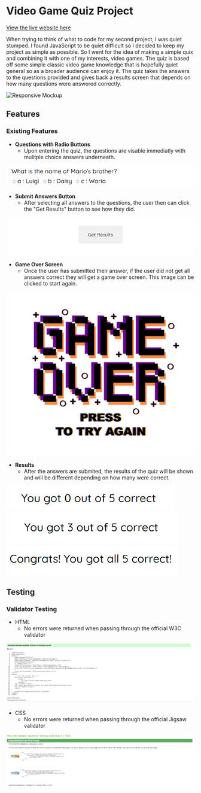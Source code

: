 # Video Game Quiz Project

[View the live website here](https://gar-16.github.io/Quiz-Project/)

When trying to think of what to code for my second project, I was quiet stumped. I found JavaScript to be quiet difficult so I decided to keep my project as simple as possible. So I went for the idea of making a simple quix and combining it with one of my interests, video games. The quiz is based off some simple classic video game knowledge that is hopefully quiet general so as a broader audience can enjoy it. The quiz takes the answers to the questions provided and gives back a results screen that depends on how many questions were answered correctly.

![Responsive Mockup](Media/Responsive.png)

## Features

### Existing Features

- __Questions with Radio Buttons__
  - Upon entering the quiz, the questions are visable immediatly with mulitple choice answers underneath.

![Questions And Answers](Media/QuestionsWithAnswers.png)

- __Submit Answers Button__
  - After selecting all answers to the questions, the user then can click the "Get Results" button to see how they did.

![Submit Answers Button](Media/GetResults.png)

- __Game Over Screen__
  - Once the user has submitted their answer, if the user did not get all answers correct they will get a game over screen. This image can be clicked to start again.

![Game Over Screen](Media/GameOverScreen.png)

- __Results__
  - After the answers are submited, the results of the quiz will be shown and will be different depending on how many were correct.

![Results](Media/Results.png)
![Results2](Media/results2.png)
![Results3](Media/results3.png)

## Testing

### Validator Testing

- HTML
  - No errors were returned when passing through the official W3C validator

![HTML Validator Results](Media/HTMLValidator.png)

- CSS
  - No errors were returned when passing through the official Jigsaw validator

![CSS Validator Results](Media/CSSvalidated.png)
